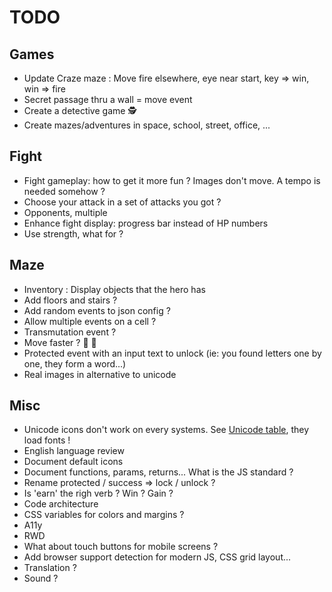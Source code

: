# TODO

## Games

- Update Craze maze : Move fire elsewhere, eye near start, key => win, win => fire
- Secret passage thru a wall = move event
- Create a detective game 🕵
- Create mazes/adventures in space, school, street, office, ...

## Fight

- Fight gameplay: how to get it more fun ? Images don't move. A tempo is needed somehow ?
- Choose your attack in a set of attacks you got ?
- Opponents, multiple
- Enhance fight display: progress bar instead of HP numbers
- Use strength, what for ?

## Maze

- Inventory : Display objects that the hero has
- Add floors and stairs ?
- Add random events to json config ?
- Allow multiple events on a cell ?
- Transmutation event ?
- Move faster ? 🚴 🏇
- Protected event with an input text to unlock (ie: you found letters one by one, they form a word...)
- Real images in alternative to unicode

## Misc

- Unicode icons don't work on every systems. See [Unicode table](https://unicode-table.com/fr/101D5/), they load fonts !
- English language review
- Document default icons
- Document functions, params, returns... What is the JS standard ?
- Rename protected / success => lock / unlock ?
- Is 'earn' the righ verb ? Win ? Gain ?
- Code architecture
- CSS variables for colors and margins ?
- A11y
- RWD
- What about touch buttons for mobile screens ?
- Add browser support detection for modern JS, CSS grid layout...
- Translation ?
- Sound ?
